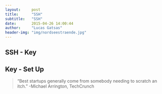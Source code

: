 ```yaml
---
layout:     post
title:      "SSH"
subtitle:   "SSH"
date:       2015-04-26 14:00:44
author:     "Lucas Gatsas"
header-img: "img/nordseestraende.jpg"
---
```


<h2 class="section-heading"><strong>SSH -  Key </strong> </h2>
<h2 class="section-heading">Key - Set Up</h2>








<blockquote>
“Best startups generally come from somebody needing to scratch an itch.” -Michael Arrington, TechCrunch 
</blockquote>

